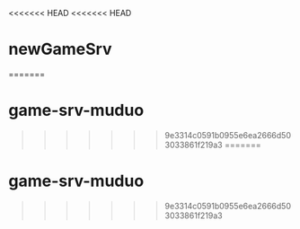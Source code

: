 <<<<<<< HEAD
<<<<<<< HEAD
# newGameSrv
=======
# game-srv-muduo
>>>>>>> 9e3314c0591b0955e6ea2666d503033861f219a3
=======
# game-srv-muduo
>>>>>>> 9e3314c0591b0955e6ea2666d503033861f219a3
